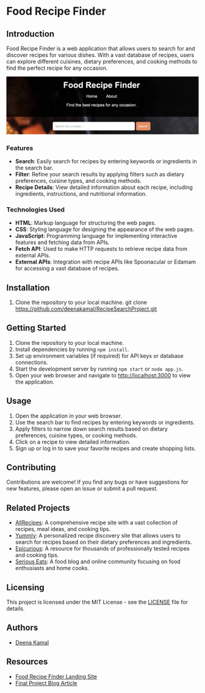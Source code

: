 # Food Recipe Finder

## Introduction
Food Recipe Finder is a web application that allows users to search for and discover recipes for various dishes. With a vast database of recipes, users can explore different cuisines, dietary preferences, and cooking methods to find the perfect recipe for any occasion.

![Food Recipe Finder Screenshot](images/img33.png)

### Features
- **Search**: Easily search for recipes by entering keywords or ingredients in the search bar.
- **Filter**: Refine your search results by applying filters such as dietary preferences, cuisine types, and cooking methods.
- **Recipe Details**: View detailed information about each recipe, including ingredients, instructions, and nutritional information.


### Technologies Used
- **HTML**: Markup language for structuring the web pages.
- **CSS**: Styling language for designing the appearance of the web pages.
- **JavaScript**: Programming language for implementing interactive features and fetching data from APIs.
- **Fetch API**: Used to make HTTP requests to retrieve recipe data from external APIs.
- **External APIs**: Integration with recipe APIs like Spoonacular or Edamam for accessing a vast database of recipes.

## Installation
1. Clone the repository to your local machine.
   git clone https://github.com/deenakamal/RecipeSearchProject.git


## Getting Started

1. Clone the repository to your local machine.
2. Install dependencies by running `npm install`.
3. Set up environment variables (if required) for API keys or database connections.
4. Start the development server by running `npm start` or `node app.js`.
5. Open your web browser and navigate to [http://localhost:3000](http://localhost:3000) to view the application.


## Usage
1. Open the application in your web browser.
2. Use the search bar to find recipes by entering keywords or ingredients.
3. Apply filters to narrow down search results based on dietary preferences, cuisine types, or cooking methods.
4. Click on a recipe to view detailed information.
5. Sign up or log in to save your favorite recipes and create shopping lists.

## Contributing
Contributions are welcome! If you find any bugs or have suggestions for new features, please open an issue or submit a pull request.

## Related Projects
- [AllRecipes](https://www.allrecipes.com): A comprehensive recipe site with a vast collection of recipes, meal ideas, and cooking tips.
- [Yummly](https://www.yummly.com): A personalized recipe discovery site that allows users to search for recipes based on their dietary preferences and ingredients.
- [Epicurious](https://www.epicurious.com): A resource for thousands of professionally tested recipes and cooking tips.
- [Serious Eats](https://www.seriouseats.com): A food blog and online community focusing on food enthusiasts and home cooks.

## Licensing
This project is licensed under the MIT License - see the [LICENSE](LICENSE) file for details.

## Authors
- [Deena Kamal](https://github.com/deenakamal)


## Resources
- [Food Recipe Finder Landing Site](https://deenakamal.github.io/)
- [Final Project Blog Article](http://your-blog-article-link.com)


